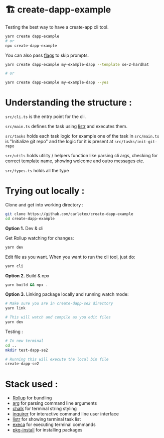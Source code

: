 # 🏗️ create-dapp-example

Testing the best way to have a create-app cli tool.

```bash
yarn create dapp-example
# or
npx create-dapp-example
```

You can also pass [flags](https://github.com/technophile-04/create-dapp-se2/blob/ab4713dd1a5eca90f2b7841ce4c2aa78a69443f2/src/utils/parse-arguments-into-options.ts#L10) to skip prompts.

```bash
yarn create dapp-example my-example-dapp --template se-2-hardhat

# or

yarn create dapp-example my-example-dapp --yes
```

# Understanding the structure :

`src/cli.ts` is the entry point for the cli.

`src/main.ts` defines the task using [listr](https://www.npmjs.com/package/listr) and executes them.

`src/tasks` holds each task logic for example one of the task in `src/main.ts` is "Initialize git repo" and the logic for it is present at `src/tasks/init-git-repo`

`src/utils` holds utility / helpers function like parsing cli args, checking for correct template name, showing welcome and outro messages etc.

`src/types.ts` holds all the type

# Trying out locally :

Clone and get into working directory :

```bash
git clone https://github.com/carletex/create-dapp-example
cd create-dapp-example
```

**Option 1.** Dev & cli

Get Rollup watching for changes:
```bash
yarn dev
```

Edit file as you want. When you want to run the cli tool, just do:
```bash
yarn cli
```

**Option 2.** Build & npx

```bash
yarn build && npx .
```

**Option 3.** Linking package locally and running watch mode:

```bash
# Make sure you are in create-dapp-se2 directory
yarn link

# This will watch and compile as you edit files
yarn dev
```

Testing :

```bash
# In new terminal
cd ..
mkdir test-dapp-se2

# Running this will execute the local bin file
create-dapp-se2
```

# Stack used :

- [Rollup](https://rollupjs.org) for bundling
- [arg](https://www.npmjs.com/package/arg) for parsing command line arguments
- [chalk](https://www.npmjs.com/package/chalk) for terminal string styling
- [inquirer](https://www.npmjs.com/package/inquirer) for interactive command line user interface
- [listr](https://www.npmjs.com/package/listr) for showing terminal task list
- [execa](https://www.npmjs.com/package/execa) for executing terminal commands
- [pkg-install](https://www.npmjs.com/package/pkg-install) for installing packages
